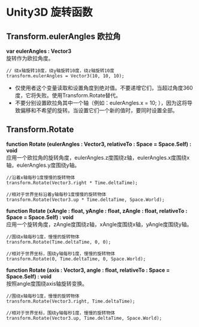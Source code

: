 Unity3D 旋转函数
=====================

Transform.eulerAngles 欧拉角
----------------------------
**var eulerAngles : Vector3**   
旋转作为欧拉角度。
    
    // 绕x轴旋转10度，绕y轴旋转10度，绕z轴旋转10度
    transform.eulerAngles = Vector3(10, 10, 10);

+ 仅使用者这个变量读取和设置角度到绝对值。不要递增它们，当超过角度360度，它将失败。使用Transform.Rotate替代。  
+ 不要分别设置欧拉角其中一个轴（例如：eulerAngles.x = 10; ），因为这将导致偏移和不希望的旋转。当设置它们一个新的值时，要同时设置全部。

Transform.Rotate
-----------------
**function Rotate (eulerAngles : Vector3, relativeTo : Space = Space.Self) : void**    
应用一个欧拉角的旋转角度，eulerAngles.z度围绕z轴，eulerAngles.x度围绕x轴，eulerAngles.y度围绕y轴。

    //沿着x轴每秒1度慢慢的旋转物体
	transform.Rotate(Vector3.right * Time.deltaTime);

    //相对于世界坐标沿着y轴每秒1度慢慢的旋转物体
	transform.Rotate(Vector3.up * Time.deltaTime, Space.World);

**function Rotate (xAngle : float, yAngle : float, zAngle : float, relativeTo : Space = Space.Self) : void**    
应用一个旋转角度，zAngle度围绕z轴，xAngle度围绕x轴，yAngle度围绕y轴。

	//围绕x轴每秒1度，慢慢的旋转物体
	transform.Rotate(Time.deltaTime, 0, 0);

	//相对于世界坐标，围绕y轴每秒1度，慢慢的旋转物体
	transform.Rotate(0, Time.deltaTime, 0, Space.World);

**function Rotate (axis : Vector3, angle : float, relativeTo : Space = Space.Self) : void**  
按照angle度围绕axis轴旋转变换。
    
	//围绕x轴每秒1度，慢慢的旋转物体
	transform.Rotate(Vector3.right, Time.deltaTime);

	//相对于世界坐标，围绕y轴每秒1度，慢慢的旋转物体
	transform.Rotate(Vector3.up, Time.deltaTime, Space.World);
